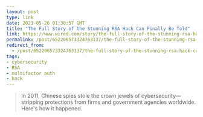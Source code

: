 ```yaml
---
layout: post
type: link
date: 2021-05-26 01:30:57 GMT
title: "The Full Story of the Stunning RSA Hack Can Finally Be Told"
link: https://www.wired.com/story/the-full-story-of-the-stunning-rsa-hack-can-finally-be-told
permalink: /post/652206573324763137/the-full-story-of-the-stunning-rsa-hack-can
redirect_from: 
  - /post/652206573324763137/the-full-story-of-the-stunning-rsa-hack-can
tags:
- cybersecurity
- RSA
- multifactor auth
- hack
---
```

<blockquote>In 2011, Chinese spies stole the crown jewels of cybersecurity—stripping protections from firms and government agencies worldwide. Here's how it happened.</blockquote>